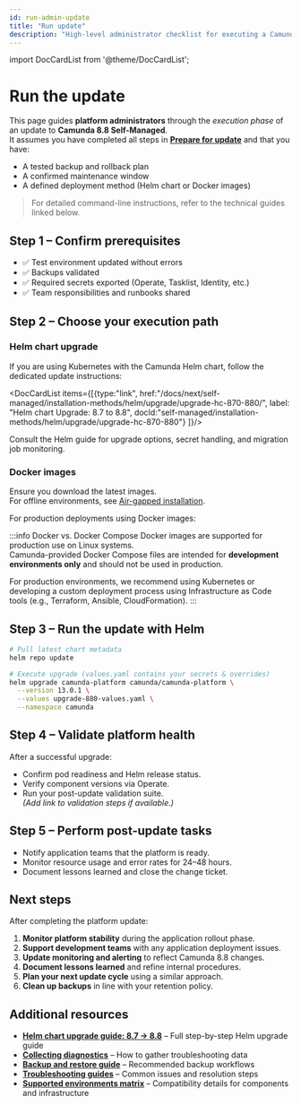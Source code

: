 ```yaml
---
id: run-admin-update
title: "Run update"
description: "High-level administrator checklist for executing a Camunda 8.8 update."
---
```


import DocCardList from '@theme/DocCardList';

# Run the update

This page guides **platform administrators** through the _execution phase_ of an update to **Camunda 8.8 Self-Managed**.  
It assumes you have completed all steps in [**Prepare for update**](./prepare-for-update.md) and that you have:

- A tested backup and rollback plan
- A confirmed maintenance window
- A defined deployment method (Helm chart or Docker images)

> For detailed command-line instructions, refer to the technical guides linked below.

## Step 1 – Confirm prerequisites

- ✅ Test environment updated without errors  
- ✅ Backups validated  
- ✅ Required secrets exported (Operate, Tasklist, Identity, etc.)  
- ✅ Team responsibilities and runbooks shared  

## Step 2 – Choose your execution path

### Helm chart upgrade

If you are using Kubernetes with the Camunda Helm chart, follow the dedicated update instructions:

<DocCardList items={[{type:"link", href:"/docs/next/self-managed/installation-methods/helm/upgrade/upgrade-hc-870-880/", label: "Helm chart Upgrade: 8.7 to 8.8", docId:"self-managed/installation-methods/helm/upgrade/upgrade-hc-870-880"}
]}/>

Consult the Helm guide for upgrade options, secret handling, and migration job monitoring.

### Docker images

Ensure you download the latest images.  
For offline environments, see [Air-gapped installation](../../installation-methods/helm/configure/air-gapped-installation.md).

For production deployments using Docker images:

:::info Docker vs. Docker Compose
Docker images are supported for production use on Linux systems.  
Camunda-provided Docker Compose files are intended for **development environments only** and should not be used in production.

For production environments, we recommend using Kubernetes or developing a custom deployment process using Infrastructure as Code tools (e.g., Terraform, Ansible, CloudFormation).
:::

## Step 3 – Run the update with Helm

```bash
# Pull latest chart metadata
helm repo update

# Execute upgrade (values.yaml contains your secrets & overrides)
helm upgrade camunda-platform camunda/camunda-platform \
  --version 13.0.1 \
  --values upgrade-880-values.yaml \
  --namespace camunda
```

## Step 4 – Validate platform health

After a successful upgrade:

- Confirm pod readiness and Helm release status.
- Verify component versions via Operate.
- Run your post-update validation suite.  
  _(Add link to validation steps if available.)_

## Step 5 – Perform post-update tasks

- Notify application teams that the platform is ready.
- Monitor resource usage and error rates for 24–48 hours.
- Document lessons learned and close the change ticket.

## Next steps

After completing the platform update:

1. **Monitor platform stability** during the application rollout phase.
2. **Support development teams** with any application deployment issues.
3. **Update monitoring and alerting** to reflect Camunda 8.8 changes.
4. **Document lessons learned** and refine internal procedures.
5. **Plan your next update cycle** using a similar approach.
6. **Clean up backups** in line with your retention policy.

## Additional resources

- **[Helm chart upgrade guide: 8.7 → 8.8](../../installation-methods/helm/upgrade/helm-870-880.md)** – Full step-by-step Helm upgrade guide  
- **[Collecting diagnostics](../../installation-methods/helm/operational-tasks/diagnostics.md)** – How to gather troubleshooting data  
- **[Backup and restore guide](../../operational-guides/backup-restore/backup-and-restore.md)** – Recommended backup workflows  
- **[Troubleshooting guides](../../operational-guides/troubleshooting/troubleshooting.md)** – Common issues and resolution steps  
- **[Supported environments matrix](../../../reference/supported-environments.md)** – Compatibility details for components and infrastructure
